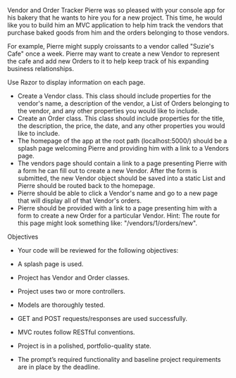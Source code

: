 Vendor and Order Tracker
Pierre was so pleased with your console app for his bakery that he wants to hire you for a new project. This time, he would like you to build him an MVC application to help him track the vendors that purchase baked goods from him and the orders belonging to those vendors.

For example, Pierre might supply croissants to a vendor called "Suzie's Cafe" once a week. Pierre may want to create a new Vendor to represent the cafe and add new Orders to it to help keep track of his expanding business relationships.

Use Razor to display information on each page.

*  Create a Vendor class. This class should include properties for the vendor's name, a description of the vendor, a List of Orders belonging to the vendor, and any other properties you would like to include.
*  Create an Order class. This class should include properties for the title, the description, the price, the date, and any other properties you would like to include.
*  The homepage of the app at the root path (localhost:5000/) should be a splash page welcoming Pierre and providing him with a link to a Vendors page.
*  The vendors page should contain a link to a page presenting Pierre with a form he can fill out to create a new Vendor. After the form is submitted, the new Vendor object should be saved into a static List and Pierre should be routed back to the homepage.
*  Pierre should be able to click a Vendor's name and go to a new page that will display all of that Vendor's orders.
*  Pierre should be provided with a link to a page presenting him with a form to create a new Order for a particular Vendor. Hint: The route for this page might look something like: "/vendors/1/orders/new".


Objectives

* Your code will be reviewed for the following objectives:

* A splash page is used.
* Project has Vendor and Order classes.
* Project uses two or more controllers.
* Models are thoroughly tested.
* GET and POST requests/responses are used successfully.
* MVC routes follow RESTful conventions.
* Project is in a polished, portfolio-quality state.
* The prompt’s required functionality and baseline project requirements are in place by the deadline.